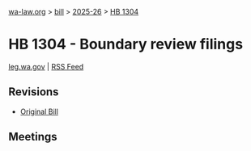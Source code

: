 [wa-law.org](/) > [bill](/bill/) > [2025-26](/bill/2025-26/) > [HB 1304](/bill/2025-26/hb/1304/)

# HB 1304 - Boundary review filings
[leg.wa.gov](https://app.leg.wa.gov/billsummary?BillNumber=1304&Year=2025&Initiative=false) | [RSS Feed](./rss.xml)

## Revisions
* [Original Bill](1/)

## Meetings